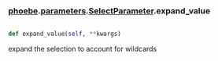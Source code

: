 ### [phoebe](phoebe.md).[parameters](parameters.md).[SelectParameter](SelectParameter.md).expand_value

```py

def expand_value(self, **kwargs)

```



expand the selection to account for wildcards

